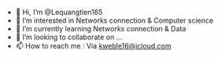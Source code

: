 - 👋 Hi, I’m @Lequangtien165
- 👀 I’m interested in Networks connection & Computer science
- 🌱 I’m currently learning Networks connection & Data
- 💞️ I’m looking to collaborate on ...
- 📫 How to reach me : Via kweble16@icloud.com


